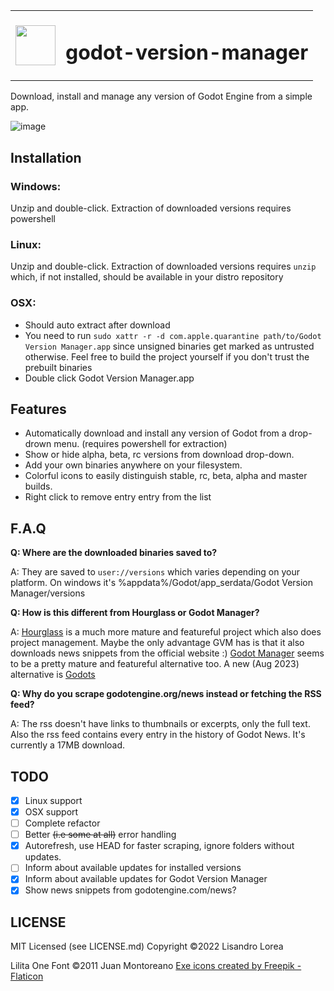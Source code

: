 <table><tr width=64px><td><img height=64px src="https://user-images.githubusercontent.com/526829/169241046-3087a41d-9606-43ab-90ae-ee0055bef039.png"/></td><td><h1>godot-version-manager</h1></td></tr></table>
  
Download, install and manage any version of Godot Engine from a simple app. 

![image](https://user-images.githubusercontent.com/526829/213944428-2b2d1ffa-8656-4efa-9bf4-dc32f793a6a7.png)

## Installation
### Windows:
Unzip and double-click. Extraction of downloaded versions requires powershell
### Linux:
Unzip and double-click. Extraction of downloaded versions requires `unzip` which, if not installed, should be available in your distro repository
### OSX:
- Should auto extract after download
- You need to run `sudo xattr -r -d com.apple.quarantine path/to/Godot Version Manager.app` since unsigned binaries get marked as untrusted otherwise. Feel free to build the project yourself if you don't trust the prebuilt binaries
- Double click Godot Version Manager.app

## Features
- Automatically download and install any version of Godot from a drop-drown menu. (requires powershell for extraction)
- Show or hide alpha, beta, rc versions from download drop-down. 
- Add your own binaries anywhere on your filesystem. 
- Colorful icons to easily distinguish stable, rc, beta, alpha and master builds. 
- Right click to remove entry entry from the list

## F.A.Q
**Q: Where are the downloaded binaries saved to?**

A: They are saved to `user://versions` which varies depending on your platform. On windows it's %appdata%/Godot/app_serdata/Godot Version Manager/versions

**Q: How is this different from Hourglass or Godot Manager?**

A: [Hourglass](https://hourglass.jwestman.net/) is a much more mature and featureful project which also does project management. Maybe the only advantage GVM has is that it also downloads news snippets from the official website :) [Godot Manager](https://github.com/eumario/godot-manager) seems to be a pretty mature and featureful alternative too. A new (Aug 2023) alternative is [Godots](https://github.com/MakovWait/godots)

**Q: Why do you scrape godotengine.org/news instead or fetching the RSS feed?**

A: The rss doesn't have links to thumbnails or excerpts, only the full text. Also the rss feed contains every entry in the history of Godot News. It's currently a 17MB download.

## TODO
- [x] Linux support
- [x] OSX support
- [ ] Complete refactor
- [ ] Better ~~(i.e some at all)~~ error handling
- [x] Autorefresh, use HEAD for faster scraping, ignore folders without updates.
- [ ] Inform about available updates for installed versions
- [x] Inform about available updates for Godot Version Manager
- [x] Show news snippets from godotengine.com/news?

## LICENSE
MIT Licensed (see LICENSE.md)
Copyright ©️2022 Lisandro Lorea

Lilita One Font ©️2011 Juan Montoreano
<a href="https://www.flaticon.com/free-icons/exe" title="exe icons">Exe icons created by Freepik - Flaticon</a>
